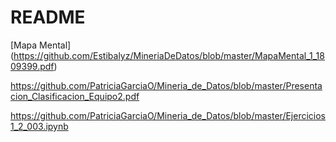 # README

[Mapa Mental] 
(https://github.com/Estibalyz/MineriaDeDatos/blob/master/MapaMental_1_1809399.pdf)

https://github.com/PatriciaGarciaO/Mineria_de_Datos/blob/master/Presentacion_Clasificacion_Equipo2.pdf

https://github.com/PatriciaGarciaO/Mineria_de_Datos/blob/master/Ejercicios1_2_003.ipynb
